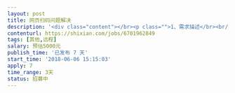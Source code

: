```yaml
---                
layout: post       
title: 网页扫码问题解决           
description: '<div class="content"></br><p class="">1、需求描述</br><br/>因为实现网无法与工程师沟通，</br><br/>可加我微信沟通，微信号是我用户名</br><br/>2.参考产品</br><br/>暂无</br><br/>3.其他要求</br><br/>破解类项目，有实力的来接</br><br/>需求技术为php js java等技术</br><br/>4.其他要求</br><br/>价格具体难度可谈</p></br></div>'     
contenturl: https://shixian.com/jobs/6701962849      
tags: [其他,远程]            
salary: 预估5000元          
publish_time: '已发布 7 天'         
start_time: '2018-06-06 15:15:03'           
apply: 7                   
time_range: 3天              
status: 招募中                  
---                 
```

